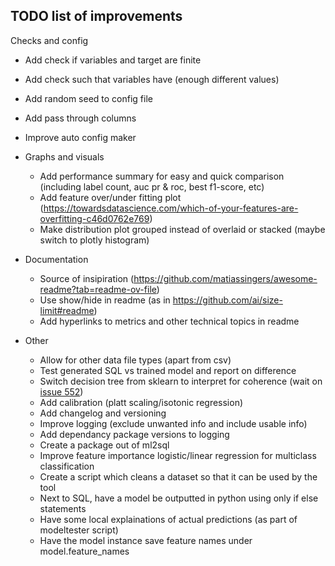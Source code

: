 ## TODO list of improvements

Checks and config
  - Add check if variables and target are finite 
  - Add check such that variables have (enough different values)
  - Add random seed to config file
  - Add pass through columns
  - Improve auto config maker

- Graphs and visuals
  - Add performance summary for easy and quick comparison (including label count, auc pr & roc, best f1-score, etc)
  - Add feature over/under fitting plot (https://towardsdatascience.com/which-of-your-features-are-overfitting-c46d0762e769)
  - Make distribution plot grouped instead of overlaid or stacked (maybe switch to plotly histogram)

- Documentation
  - Source of insipiration (https://github.com/matiassingers/awesome-readme?tab=readme-ov-file)
  - Use show/hide in readme (as in https://github.com/ai/size-limit#readme)
  - Add hyperlinks to metrics and other technical topics in readme

- Other 
  - Allow for other data file types (apart from csv)
  - Test generated SQL vs trained model and report on difference
  - Switch decision tree from sklearn to interpret for coherence (wait on [issue 552](https://github.com/interpretml/interpret/issues/522))
  - Add calibration (platt scaling/isotonic regression)
  - Add changelog and versioning
  - Improve logging (exclude unwanted info and include usable info) 
  - Add dependancy package versions to logging
  - Create a package out of ml2sql
  - Improve feature importance logistic/linear regression for multiclass classification
  - Create a script which cleans a dataset so that it can be used by the tool
  - Next to SQL, have a model be outputted in python using only if else statements
  - Have some local explainations of actual predictions (as part of modeltester script)
  - Have the model instance save feature names under model.feature_names